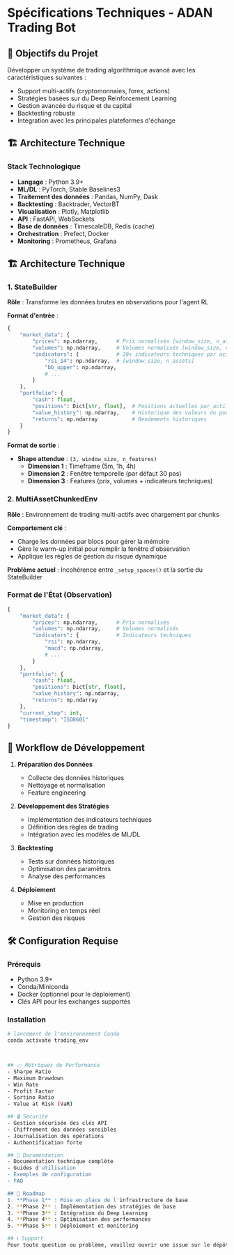 # Spécifications Techniques - ADAN Trading Bot

## 🎯 Objectifs du Projet
Développer un système de trading algorithmique avancé avec les caractéristiques suivantes :
- Support multi-actifs (cryptomonnaies, forex, actions)
- Stratégies basées sur du Deep Reinforcement Learning
- Gestion avancée du risque et du capital
- Backtesting robuste
- Intégration avec les principales plateformes d'échange

## 🏗 Architecture Technique

### Stack Technologique
- **Langage** : Python 3.9+
- **ML/DL** : PyTorch, Stable Baselines3
- **Traitement des données** : Pandas, NumPy, Dask
- **Backtesting** : Backtrader, VectorBT
- **Visualisation** : Plotly, Matplotlib
- **API** : FastAPI, WebSockets
- **Base de données** : TimescaleDB, Redis (cache)
- **Orchestration** : Prefect, Docker
- **Monitoring** : Prometheus, Grafana

## 🏗 Architecture Technique

### 1. StateBuilder
**Rôle** : Transforme les données brutes en observations pour l'agent RL

**Format d'entrée** :
```python
{
    "market_data": {
        "prices": np.ndarray,      # Prix normalisés [window_size, n_assets]
        "volumes": np.ndarray,     # Volumes normalisés [window_size, n_assets]
        "indicators": {            # 20+ indicateurs techniques par actif
            "rsi_14": np.ndarray,  # [window_size, n_assets]
            "bb_upper": np.ndarray,
            # ...
        }
    },
    "portfolio": {
        "cash": float,
        "positions": Dict[str, float],  # Positions actuelles par actif
        "value_history": np.ndarray,    # Historique des valeurs du portefeuille
        "returns": np.ndarray           # Rendements historiques
    }
}
```

**Format de sortie** :
- **Shape attendue** : `(3, window_size, n_features)`
  - **Dimension 1** : Timeframe (5m, 1h, 4h)
  - **Dimension 2** : Fenêtre temporelle (par défaut 30 pas)
  - **Dimension 3** : Features (prix, volumes + indicateurs techniques)

### 2. MultiAssetChunkedEnv
**Rôle** : Environnement de trading multi-actifs avec chargement par chunks

**Comportement clé** :
- Charge les données par blocs pour gérer la mémoire
- Gère le warm-up initial pour remplir la fenêtre d'observation
- Applique les règles de gestion du risque dynamique

**Problème actuel** : Incohérence entre `_setup_spaces()` et la sortie du StateBuilder

### Format de l'État (Observation)
```python
{
    "market_data": {
        "prices": np.ndarray,      # Prix normalisés
        "volumes": np.ndarray,     # Volumes normalisés
        "indicators": {            # Indicateurs techniques
            "rsi": np.ndarray,
            "macd": np.ndarray,
            # ...
        }
    },
    "portfolio": {
        "cash": float,
        "positions": Dict[str, float],
        "value_history": np.ndarray,
        "returns": np.ndarray
    },
    "current_step": int,
    "timestamp": "ISO8601"
}
```

## 🔄 Workflow de Développement

1. **Préparation des Données**
   - Collecte des données historiques
   - Nettoyage et normalisation
   - Feature engineering

2. **Développement des Stratégies**
   - Implémentation des indicateurs techniques
   - Définition des règles de trading
   - Intégration avec les modèles de ML/DL

3. **Backtesting**
   - Tests sur données historiques
   - Optimisation des paramètres
   - Analyse des performances

4. **Déploiement**
   - Mise en production
   - Monitoring en temps réel
   - Gestion des risques

## 🛠 Configuration Requise

### Prérequis
- Python 3.9+
- Conda/Miniconda
- Docker (optionnel pour le déploiement)
- Clés API pour les exchanges supportés

### Installation
```bash
# lancement de l'environnement Conda
conda activate trading_env



## 📈 Métriques de Performance
- Sharpe Ratio
- Maximum Drawdown
- Win Rate
- Profit Factor
- Sortino Ratio
- Value at Risk (VaR)

## 🔒 Sécurité
- Gestion sécurisée des clés API
- Chiffrement des données sensibles
- Journalisation des opérations
- Authentification forte

## 📝 Documentation
- Documentation technique complète
- Guides d'utilisation
- Exemples de configuration
- FAQ

## 🚀 Roadmap
1. **Phase 1** : Mise en place de l'infrastructure de base
2. **Phase 2** : Implémentation des stratégies de base
3. **Phase 3** : Intégration du Deep Learning
4. **Phase 4** : Optimisation des performances
5. **Phase 5** : Déploiement et monitoring

## 📞 Support
Pour toute question ou problème, veuillez ouvrir une issue sur le dépôt du projet.
